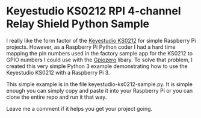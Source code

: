 # Keyestudio KS0212 RPI 4-channel Relay Shield Python Sample

I really like the form factor of the [Keyestudio KS0212](http://www.keyestudio.com/keyestudio-rpi-4-channel-relay-shield.html) for simple  Raspberry Pi projects.  However, as a Raspberry Pi Python coder I had a hard time mapping the pin numbers used in the factory sample app for the KS0212 to GPIO numbers I could use with the [Gpiozero](https://gpiozero.readthedocs.io/en/stable/) libary.  To solve that problem, I created this very simple Python 3 example demonstrating how to use the Keyestudio KS0212 with a Raspberry Pi 3.

This simple example is in the file keyestudio-ks0212-sample.py.  It is simple enough you can simply copy and paste it into your Raspberry Pi or you can clone the entire repo and run it that way.

Leave me a comment if it helps you get your project going.
